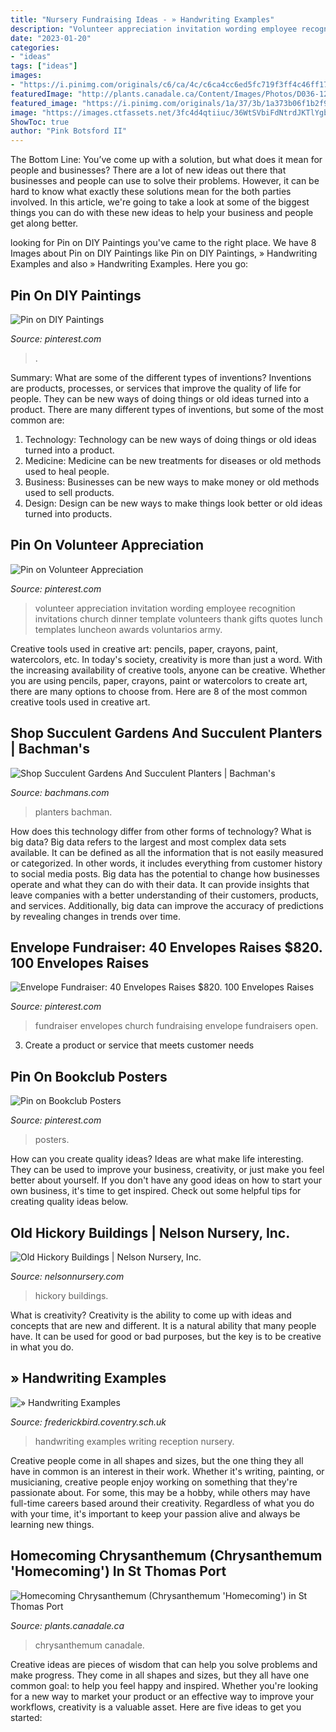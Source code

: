 ```yaml
---
title: "Nursery Fundraising Ideas - » Handwriting Examples"
description: "Volunteer appreciation invitation wording employee recognition invitations church dinner template volunteers thank gifts quotes lunch templates luncheon awards voluntarios army"
date: "2023-01-20"
categories:
- "ideas"
tags: ["ideas"]
images:
- "https://i.pinimg.com/originals/c6/ca/4c/c6ca4cc6ed5fc719f3ff4c46ff17c60c.jpg"
featuredImage: "http://plants.canadale.ca/Content/Images/Photos/D036-12.jpg"
featured_image: "https://i.pinimg.com/originals/1a/37/3b/1a373b06f1b2f9ccef24a88a4f99a52f.jpg"
image: "https://images.ctfassets.net/3fc4d4qtiiuc/36WtSVbiFdNtrdJKTlYgbu/a54e3210ccce53521b37a644ebd1f350/278944.jpg"
ShowToc: true
author: "Pink Botsford II"
---
```



The Bottom Line: You’ve come up with a solution, but what does it mean for people and businesses?
There are a lot of new ideas out there that businesses and people can use to solve their problems. However, it can be hard to know what exactly these solutions mean for the both parties involved. In this article, we're going to take a look at some of the biggest things you can do with these new ideas to help your business and people get along better.

	

		
looking for Pin on DIY Paintings you've came to the right place. We have 8 Images about Pin on DIY Paintings like Pin on DIY Paintings, » Handwriting Examples and also » Handwriting Examples. Here you go:
		
    
## Pin On DIY Paintings

<img loading=lazy src="https://i.pinimg.com/originals/c6/ca/4c/c6ca4cc6ed5fc719f3ff4c46ff17c60c.jpg" onerror="this.onerror=null;this.src='https://tse4.mm.bing.net/th?id=OIP.KgROc_w9lE7SOP9t5XvBsQHaJ4&amp;pid=15.1';" alt="Pin on DIY Paintings">

_Source: pinterest.com_

>. 

	

Summary: What are some of the different types of inventions?
Inventions are products, processes, or services that improve the quality of life for people. They can be new ways of doing things or old ideas turned into a product. There are many different types of inventions, but some of the most common are:
1) Technology: Technology can be new ways of doing things or old ideas turned into a product.
2) Medicine: Medicine can be new treatments for diseases or old methods used to heal people.
3) Business: Businesses can be new ways to make money or old methods used to sell products.
4) Design: Design can be new ways to make things look better or old ideas turned into products.

    
## Pin On Volunteer Appreciation

<img loading=lazy src="https://i.pinimg.com/originals/1a/37/3b/1a373b06f1b2f9ccef24a88a4f99a52f.jpg" onerror="this.onerror=null;this.src='https://tse3.mm.bing.net/th?id=OIP.bZAQb7zyaB7gG5F0Me0vlgHaLG&amp;pid=15.1';" alt="Pin on Volunteer Appreciation">

_Source: pinterest.com_

>volunteer appreciation invitation wording employee recognition invitations church dinner template volunteers thank gifts quotes lunch templates luncheon awards voluntarios army. 

	

Creative tools used in creative art: pencils, paper, crayons, paint, watercolors, etc.
In today's society, creativity is more than just a word. With the increasing availability of creative tools, anyone can be creative. Whether you are using pencils, paper, crayons, paint or watercolors to create art, there are many options to choose from. Here are 8 of the most common creative tools used in creative art.

    
## Shop Succulent Gardens And Succulent Planters | Bachman&#039;s

<img loading=lazy src="https://images.ctfassets.net/3fc4d4qtiiuc/36WtSVbiFdNtrdJKTlYgbu/a54e3210ccce53521b37a644ebd1f350/278944.jpg" onerror="this.onerror=null;this.src='https://tse2.mm.bing.net/th?id=OIP.KcJaXFNgYD08zAGOVoim5AHaFO&amp;pid=15.1';" alt="Shop Succulent Gardens And Succulent Planters | Bachman&#039;s">

_Source: bachmans.com_

>planters bachman. 

	

How does this technology differ from other forms of technology?
What is big data? Big data refers to the largest and most complex data sets available. It can be defined as all the information that is not easily measured or categorized. In other words, it includes everything from customer history to social media posts.
Big data has the potential to change how businesses operate and what they can do with their data. It can provide insights that leave companies with a better understanding of their customers, products, and services. Additionally, big data can improve the accuracy of predictions by revealing changes in trends over time.

    
## Envelope Fundraiser: 40 Envelopes Raises $820. 100 Envelopes Raises

<img loading=lazy src="https://i.pinimg.com/236x/6a/e1/20/6ae120386641377d286e992e0f5d9851.jpg?nii=t" onerror="this.onerror=null;this.src='https://tse2.mm.bing.net/th?id=OIP.XIkNjTvfb7zt6bbRbykznwAAAA&amp;pid=15.1';" alt="Envelope Fundraiser: 40 Envelopes Raises $820. 100 Envelopes Raises">

_Source: pinterest.com_

>fundraiser envelopes church fundraising envelope fundraisers open. 

	

3. Create a product or service that meets customer needs

    
## Pin On Bookclub Posters

<img loading=lazy src="https://i.pinimg.com/736x/c0/f7/42/c0f7420431ec95d593f2cbfb9c7ca7c9.jpg" onerror="this.onerror=null;this.src='https://tse4.mm.bing.net/th?id=OIP.PWZsGXMUlEaYoV0wROK72QHaJh&amp;pid=15.1';" alt="Pin on Bookclub Posters">

_Source: pinterest.com_

>posters. 

	

How can you create quality ideas?
Ideas are what make life interesting. They can be used to improve your business, creativity, or just make you feel better about yourself. If you don't have any good ideas on how to start your own business, it's time to get inspired. Check out some helpful tips for creating quality ideas below.

    
## Old Hickory Buildings | Nelson Nursery, Inc.

<img loading=lazy src="https://nelsonnursery.com/wp-content/gallery/old-hickory-buildings/LOFTED-PLAYHOUSE-10X20.jpg" onerror="this.onerror=null;this.src='https://tse1.mm.bing.net/th?id=OIP.6OtmvAtOEbXyFL7bhpKfAgHaJ4&amp;pid=15.1';" alt="Old Hickory Buildings | Nelson Nursery, Inc.">

_Source: nelsonnursery.com_

>hickory buildings. 

	

What is creativity?
Creativity is the ability to come up with ideas and concepts that are new and different. It is a natural ability that many people have. It can be used for good or bad purposes, but the key is to be creative in what you do.

    
## » Handwriting Examples

<img loading=lazy src="http://www.frederickbird.coventry.sch.uk/wp-content/uploads/2018/06/IMG_1833-e1528971176688.jpg" onerror="this.onerror=null;this.src='https://tse2.mm.bing.net/th?id=OIP.AyT6DaDxrwuAg6zl3gslwgHaJ4&amp;pid=15.1';" alt="» Handwriting Examples">

_Source: frederickbird.coventry.sch.uk_

>handwriting examples writing reception nursery. 

	

Creative people come in all shapes and sizes, but the one thing they all have in common is an interest in their work. Whether it's writing, painting, or musicianing, creative people enjoy working on something that they're passionate about. For some, this may be a hobby, while others may have full-time careers based around their creativity. Regardless of what you do with your time, it's important to keep your passion alive and always be learning new things.

    
## Homecoming Chrysanthemum (Chrysanthemum &#039;Homecoming&#039;) In St Thomas Port

<img loading=lazy src="http://plants.canadale.ca/Content/Images/Photos/D036-12.jpg" onerror="this.onerror=null;this.src='https://tse4.mm.bing.net/th?id=OIP.uG5RRaTYH4q98bVf8MVwvgHaE6&amp;pid=15.1';" alt="Homecoming Chrysanthemum (Chrysanthemum &#039;Homecoming&#039;) in St Thomas Port">

_Source: plants.canadale.ca_

>chrysanthemum canadale. 

	

Creative ideas are pieces of wisdom that can help you solve problems and make progress. They come in all shapes and sizes, but they all have one common goal: to help you feel happy and inspired. Whether you're looking for a new way to market your product or an effective way to improve your workflows, creativity is a valuable asset. Here are five ideas to get you started: 

